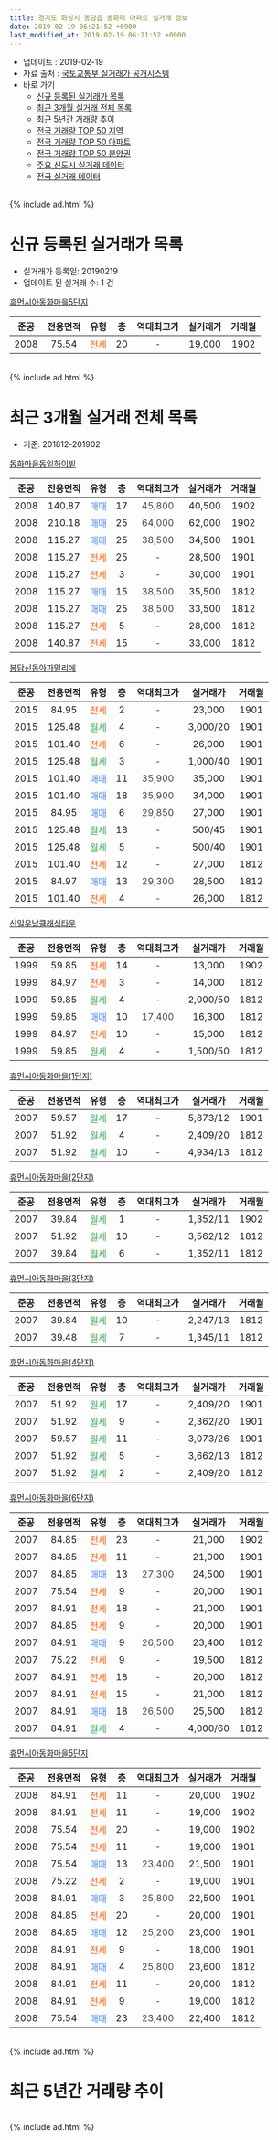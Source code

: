 ```yaml
---
title: 경기도 화성시 봉담읍 동화리 아파트 실거래 정보
date: 2019-02-19 06:21:52 +0900
last_modified_at: 2019-02-19 06:21:52 +0900
---
```


* 업데이트 : 2019-02-19
* 자료 출처 : [국토교통부 실거래가 공개시스템](http://rt.molit.go.kr)
* 바로 가기
    * [신규 등록된 실거래가 목록](#신규-등록된-실거래가-목록)
    * [최근 3개월 실거래 전체 목록](#최근-3개월-실거래-전체-목록)
    * [최근 5년간 거래량 추이](#최근-5년간-거래량-추이)
    * [전국 거래량 TOP 50 지역](https://ayogom.github.io/apt-trade-info/최근-3개월-전국에서-가장-거래가-많이-발생한-지역)
    * [전국 거래량 TOP 50 아파트](https://ayogom.github.io/apt-trade-info/최근-3개월-전국에서-가장-거래가-많이-발생한-아파트)
    * [전국 거래량 TOP 50 분양권](https://ayogom.github.io/apt-trade-info/최근-3개월-전국에서-가장-거래가-많이-발생한-분양권)
    * [주요 신도시 실거래 데이터](https://ayogom.github.io/apt-trade-info/주요-신도시)
    * [전국 실거래 데이터](https://ayogom.github.io/apt-trade-info/전국)
<br>
{% include ad.html %}
<br>

# 신규 등록된 실거래가 목록
* 실거래가 등록일: 20190219
* 업데이트 된 실거래 수: 1 건


[휴먼시아동화마을5단지](https://search.naver.com/search.naver?query=%EA%B2%BD%EA%B8%B0%EB%8F%84+%ED%99%94%EC%84%B1%EC%8B%9C+%EB%B4%89%EB%8B%B4%EC%9D%8D+%EB%8F%99%ED%99%94%EB%A6%AC+%ED%9C%B4%EB%A8%BC%EC%8B%9C%EC%95%84%EB%8F%99%ED%99%94%EB%A7%88%EC%9D%845%EB%8B%A8%EC%A7%80)

|준공|전용면적|유형|층|역대최고가|실거래가|거래월|
|:---:|:---:|:---:|:---:|:---:|:---:|:---:|
|2008|75.54|<span style="color:#ff5a00">전세</span>|20|<span style="color:#444444">-</span>|19,000|1902|


<br>
{% include ad.html %}
<br>

# 최근 3개월 실거래 전체 목록
* 기준: 201812-201902


[동화마을동일하이빌](https://search.naver.com/search.naver?query=%EA%B2%BD%EA%B8%B0%EB%8F%84+%ED%99%94%EC%84%B1%EC%8B%9C+%EB%B4%89%EB%8B%B4%EC%9D%8D+%EB%8F%99%ED%99%94%EB%A6%AC+%EB%8F%99%ED%99%94%EB%A7%88%EC%9D%84%EB%8F%99%EC%9D%BC%ED%95%98%EC%9D%B4%EB%B9%8C)

|준공|전용면적|유형|층|역대최고가|실거래가|거래월|
|:---:|:---:|:---:|:---:|:---:|:---:|:---:|
|2008|140.87|<span style="color:#4285f3">매매</span>|17|<span style="color:#444444">45,800</span>|40,500|1902|
|2008|210.18|<span style="color:#4285f3">매매</span>|25|<span style="color:#444444">64,000</span>|62,000|1902|
|2008|115.27|<span style="color:#4285f3">매매</span>|25|<span style="color:#444444">38,500</span>|34,500|1901|
|2008|115.27|<span style="color:#ff5a00">전세</span>|25|<span style="color:#444444">-</span>|28,500|1901|
|2008|115.27|<span style="color:#ff5a00">전세</span>|3|<span style="color:#444444">-</span>|30,000|1901|
|2008|115.27|<span style="color:#4285f3">매매</span>|15|<span style="color:#444444">38,500</span>|35,500|1812|
|2008|115.27|<span style="color:#4285f3">매매</span>|25|<span style="color:#444444">38,500</span>|33,500|1812|
|2008|115.27|<span style="color:#ff5a00">전세</span>|5|<span style="color:#444444">-</span>|28,000|1812|
|2008|140.87|<span style="color:#ff5a00">전세</span>|15|<span style="color:#444444">-</span>|33,000|1812|

[봉담신동아파밀리에](https://search.naver.com/search.naver?query=%EA%B2%BD%EA%B8%B0%EB%8F%84+%ED%99%94%EC%84%B1%EC%8B%9C+%EB%B4%89%EB%8B%B4%EC%9D%8D+%EB%8F%99%ED%99%94%EB%A6%AC+%EB%B4%89%EB%8B%B4%EC%8B%A0%EB%8F%99%EC%95%84%ED%8C%8C%EB%B0%80%EB%A6%AC%EC%97%90)

|준공|전용면적|유형|층|역대최고가|실거래가|거래월|
|:---:|:---:|:---:|:---:|:---:|:---:|:---:|
|2015|84.95|<span style="color:#ff5a00">전세</span>|2|<span style="color:#444444">-</span>|23,000|1901|
|2015|125.48|<span style="color:#34a853">월세</span>|4|<span style="color:#444444">-</span>|3,000/20|1901|
|2015|101.40|<span style="color:#ff5a00">전세</span>|6|<span style="color:#444444">-</span>|26,000|1901|
|2015|125.48|<span style="color:#34a853">월세</span>|3|<span style="color:#444444">-</span>|1,000/40|1901|
|2015|101.40|<span style="color:#4285f3">매매</span>|11|<span style="color:#444444">35,900</span>|35,000|1901|
|2015|101.40|<span style="color:#4285f3">매매</span>|18|<span style="color:#444444">35,900</span>|34,000|1901|
|2015|84.95|<span style="color:#4285f3">매매</span>|6|<span style="color:#444444">29,850</span>|27,000|1901|
|2015|125.48|<span style="color:#34a853">월세</span>|18|<span style="color:#444444">-</span>|500/45|1901|
|2015|125.48|<span style="color:#34a853">월세</span>|5|<span style="color:#444444">-</span>|500/40|1901|
|2015|101.40|<span style="color:#ff5a00">전세</span>|12|<span style="color:#444444">-</span>|27,000|1812|
|2015|84.97|<span style="color:#4285f3">매매</span>|13|<span style="color:#444444">29,300</span>|28,500|1812|
|2015|101.40|<span style="color:#ff5a00">전세</span>|4|<span style="color:#444444">-</span>|26,000|1812|

[신일우남클래식타운](https://search.naver.com/search.naver?query=%EA%B2%BD%EA%B8%B0%EB%8F%84+%ED%99%94%EC%84%B1%EC%8B%9C+%EB%B4%89%EB%8B%B4%EC%9D%8D+%EB%8F%99%ED%99%94%EB%A6%AC+%EC%8B%A0%EC%9D%BC%EC%9A%B0%EB%82%A8%ED%81%B4%EB%9E%98%EC%8B%9D%ED%83%80%EC%9A%B4)

|준공|전용면적|유형|층|역대최고가|실거래가|거래월|
|:---:|:---:|:---:|:---:|:---:|:---:|:---:|
|1999|59.85|<span style="color:#ff5a00">전세</span>|14|<span style="color:#444444">-</span>|13,000|1902|
|1999|84.97|<span style="color:#ff5a00">전세</span>|3|<span style="color:#444444">-</span>|14,000|1812|
|1999|59.85|<span style="color:#34a853">월세</span>|4|<span style="color:#444444">-</span>|2,000/50|1812|
|1999|59.85|<span style="color:#4285f3">매매</span>|10|<span style="color:#444444">17,400</span>|16,300|1812|
|1999|84.97|<span style="color:#ff5a00">전세</span>|10|<span style="color:#444444">-</span>|15,000|1812|
|1999|59.85|<span style="color:#34a853">월세</span>|4|<span style="color:#444444">-</span>|1,500/50|1812|

[휴먼시아동화마을(1단지)](https://search.naver.com/search.naver?query=%EA%B2%BD%EA%B8%B0%EB%8F%84+%ED%99%94%EC%84%B1%EC%8B%9C+%EB%B4%89%EB%8B%B4%EC%9D%8D+%EB%8F%99%ED%99%94%EB%A6%AC+%ED%9C%B4%EB%A8%BC%EC%8B%9C%EC%95%84%EB%8F%99%ED%99%94%EB%A7%88%EC%9D%84%281%EB%8B%A8%EC%A7%80%29)

|준공|전용면적|유형|층|역대최고가|실거래가|거래월|
|:---:|:---:|:---:|:---:|:---:|:---:|:---:|
|2007|59.57|<span style="color:#34a853">월세</span>|17|<span style="color:#444444">-</span>|5,873/12|1901|
|2007|51.92|<span style="color:#34a853">월세</span>|4|<span style="color:#444444">-</span>|2,409/20|1812|
|2007|51.92|<span style="color:#34a853">월세</span>|10|<span style="color:#444444">-</span>|4,934/13|1812|

[휴먼시아동화마을(2단지)](https://search.naver.com/search.naver?query=%EA%B2%BD%EA%B8%B0%EB%8F%84+%ED%99%94%EC%84%B1%EC%8B%9C+%EB%B4%89%EB%8B%B4%EC%9D%8D+%EB%8F%99%ED%99%94%EB%A6%AC+%ED%9C%B4%EB%A8%BC%EC%8B%9C%EC%95%84%EB%8F%99%ED%99%94%EB%A7%88%EC%9D%84%282%EB%8B%A8%EC%A7%80%29)

|준공|전용면적|유형|층|역대최고가|실거래가|거래월|
|:---:|:---:|:---:|:---:|:---:|:---:|:---:|
|2007|39.84|<span style="color:#34a853">월세</span>|1|<span style="color:#444444">-</span>|1,352/11|1902|
|2007|51.92|<span style="color:#34a853">월세</span>|10|<span style="color:#444444">-</span>|3,562/12|1812|
|2007|39.84|<span style="color:#34a853">월세</span>|6|<span style="color:#444444">-</span>|1,352/11|1812|

[휴먼시아동화마을(3단지)](https://search.naver.com/search.naver?query=%EA%B2%BD%EA%B8%B0%EB%8F%84+%ED%99%94%EC%84%B1%EC%8B%9C+%EB%B4%89%EB%8B%B4%EC%9D%8D+%EB%8F%99%ED%99%94%EB%A6%AC+%ED%9C%B4%EB%A8%BC%EC%8B%9C%EC%95%84%EB%8F%99%ED%99%94%EB%A7%88%EC%9D%84%283%EB%8B%A8%EC%A7%80%29)

|준공|전용면적|유형|층|역대최고가|실거래가|거래월|
|:---:|:---:|:---:|:---:|:---:|:---:|:---:|
|2007|39.84|<span style="color:#34a853">월세</span>|10|<span style="color:#444444">-</span>|2,247/13|1812|
|2007|39.48|<span style="color:#34a853">월세</span>|7|<span style="color:#444444">-</span>|1,345/11|1812|

[휴먼시아동화마을(4단지)](https://search.naver.com/search.naver?query=%EA%B2%BD%EA%B8%B0%EB%8F%84+%ED%99%94%EC%84%B1%EC%8B%9C+%EB%B4%89%EB%8B%B4%EC%9D%8D+%EB%8F%99%ED%99%94%EB%A6%AC+%ED%9C%B4%EB%A8%BC%EC%8B%9C%EC%95%84%EB%8F%99%ED%99%94%EB%A7%88%EC%9D%84%284%EB%8B%A8%EC%A7%80%29)

|준공|전용면적|유형|층|역대최고가|실거래가|거래월|
|:---:|:---:|:---:|:---:|:---:|:---:|:---:|
|2007|51.92|<span style="color:#34a853">월세</span>|17|<span style="color:#444444">-</span>|2,409/20|1901|
|2007|51.92|<span style="color:#34a853">월세</span>|9|<span style="color:#444444">-</span>|2,362/20|1901|
|2007|59.57|<span style="color:#34a853">월세</span>|11|<span style="color:#444444">-</span>|3,073/26|1901|
|2007|51.92|<span style="color:#34a853">월세</span>|5|<span style="color:#444444">-</span>|3,662/13|1812|
|2007|51.92|<span style="color:#34a853">월세</span>|2|<span style="color:#444444">-</span>|2,409/20|1812|

[휴먼시아동화마을(6단지)](https://search.naver.com/search.naver?query=%EA%B2%BD%EA%B8%B0%EB%8F%84+%ED%99%94%EC%84%B1%EC%8B%9C+%EB%B4%89%EB%8B%B4%EC%9D%8D+%EB%8F%99%ED%99%94%EB%A6%AC+%ED%9C%B4%EB%A8%BC%EC%8B%9C%EC%95%84%EB%8F%99%ED%99%94%EB%A7%88%EC%9D%84%286%EB%8B%A8%EC%A7%80%29)

|준공|전용면적|유형|층|역대최고가|실거래가|거래월|
|:---:|:---:|:---:|:---:|:---:|:---:|:---:|
|2007|84.85|<span style="color:#ff5a00">전세</span>|23|<span style="color:#444444">-</span>|21,000|1902|
|2007|84.85|<span style="color:#ff5a00">전세</span>|11|<span style="color:#444444">-</span>|21,000|1901|
|2007|84.85|<span style="color:#4285f3">매매</span>|13|<span style="color:#444444">27,300</span>|24,500|1901|
|2007|75.54|<span style="color:#ff5a00">전세</span>|9|<span style="color:#444444">-</span>|20,000|1901|
|2007|84.91|<span style="color:#ff5a00">전세</span>|18|<span style="color:#444444">-</span>|21,000|1901|
|2007|84.85|<span style="color:#ff5a00">전세</span>|9|<span style="color:#444444">-</span>|20,000|1901|
|2007|84.91|<span style="color:#4285f3">매매</span>|9|<span style="color:#444444">26,500</span>|23,400|1812|
|2007|75.22|<span style="color:#ff5a00">전세</span>|9|<span style="color:#444444">-</span>|19,500|1812|
|2007|84.91|<span style="color:#ff5a00">전세</span>|18|<span style="color:#444444">-</span>|20,000|1812|
|2007|84.91|<span style="color:#ff5a00">전세</span>|15|<span style="color:#444444">-</span>|21,000|1812|
|2007|84.91|<span style="color:#4285f3">매매</span>|18|<span style="color:#444444">26,500</span>|25,500|1812|
|2007|84.91|<span style="color:#34a853">월세</span>|4|<span style="color:#444444">-</span>|4,000/60|1812|


<script async src="//pagead2.googlesyndication.com/pagead/js/adsbygoogle.js"></script>
<!-- 기본 -->
<ins class="adsbygoogle"
     style="display:block"
     data-ad-client="ca-pub-2446590836940007"
     data-ad-slot="1659523306"
     data-ad-format="auto"
     data-full-width-responsive="true"></ins>
<script>
(adsbygoogle = window.adsbygoogle || []).push({});
</script>


[휴먼시아동화마을5단지](https://search.naver.com/search.naver?query=%EA%B2%BD%EA%B8%B0%EB%8F%84+%ED%99%94%EC%84%B1%EC%8B%9C+%EB%B4%89%EB%8B%B4%EC%9D%8D+%EB%8F%99%ED%99%94%EB%A6%AC+%ED%9C%B4%EB%A8%BC%EC%8B%9C%EC%95%84%EB%8F%99%ED%99%94%EB%A7%88%EC%9D%845%EB%8B%A8%EC%A7%80)

|준공|전용면적|유형|층|역대최고가|실거래가|거래월|
|:---:|:---:|:---:|:---:|:---:|:---:|:---:|
|2008|84.91|<span style="color:#ff5a00">전세</span>|11|<span style="color:#444444">-</span>|20,000|1902|
|2008|84.91|<span style="color:#ff5a00">전세</span>|11|<span style="color:#444444">-</span>|19,000|1902|
|2008|75.54|<span style="color:#ff5a00">전세</span>|20|<span style="color:#444444">-</span>|19,000|1902|
|2008|75.54|<span style="color:#ff5a00">전세</span>|11|<span style="color:#444444">-</span>|19,000|1901|
|2008|75.54|<span style="color:#4285f3">매매</span>|13|<span style="color:#444444">23,400</span>|21,500|1901|
|2008|75.22|<span style="color:#ff5a00">전세</span>|2|<span style="color:#444444">-</span>|19,000|1901|
|2008|84.91|<span style="color:#4285f3">매매</span>|3|<span style="color:#444444">25,800</span>|22,500|1901|
|2008|84.85|<span style="color:#ff5a00">전세</span>|20|<span style="color:#444444">-</span>|20,000|1901|
|2008|84.85|<span style="color:#4285f3">매매</span>|12|<span style="color:#444444">25,200</span>|23,000|1901|
|2008|84.91|<span style="color:#ff5a00">전세</span>|9|<span style="color:#444444">-</span>|18,000|1901|
|2008|84.91|<span style="color:#4285f3">매매</span>|4|<span style="color:#444444">25,800</span>|23,600|1812|
|2008|84.91|<span style="color:#ff5a00">전세</span>|11|<span style="color:#444444">-</span>|20,000|1812|
|2008|84.91|<span style="color:#ff5a00">전세</span>|9|<span style="color:#444444">-</span>|19,000|1812|
|2008|75.54|<span style="color:#4285f3">매매</span>|23|<span style="color:#444444">23,400</span>|22,400|1812|


<br>
{% include ad.html %}
<br>

# 최근 5년간 거래량 추이


<div style="width:100%;">
    <canvas id="deal_progress" height="200"></canvas>
</div>

<script>
new Chart(document.getElementById("deal_progress"), {
    type: 'line',
    data: {
        labels: ['201402','201403','201404','201405','201406','201407','201408','201409','201410','201411','201412','201501','201502','201503','201504','201505','201506','201507','201508','201509','201510','201511','201512','201601','201602','201603','201604','201605','201606','201607','201608','201609','201610','201611','201612','201701','201702','201703','201704','201705','201706','201707','201708','201709','201710','201711','201712','201801','201802','201803','201804','201805','201806','201807','201808','201809','201810','201811','201812','201901','201902'],
        datasets: [{
            label: '매매',
            pointRadius: 1,
            data: [22, 33, 12, 21, 19, 21, 19, 27, 29, 21, 17, 33, 26, 23, 27, 24, 21, 38, 28, 32, 31, 29, 14, 23, 16, 24, 26, 21, 34, 24, 23, 20, 30, 20, 13, 12, 21, 21, 25, 30, 38, 39, 29, 22, 19, 18, 8, 19, 9, 20, 12, 13, 12, 12, 14, 14, 18, 6, 8, 8, 2],
            borderColor: "rgba(255, 201, 14, 1)",
            backgroundColor: "rgba(255, 201, 14, 0.5)",
            fill: false,
            lineTension: 0
        },{
            label: '전월세',
            pointRadius: 1,
            data: [38, 47, 28, 31, 16, 28, 27, 18, 29, 44, 38, 43, 20, 22, 25, 29, 27, 38, 38, 21, 20, 44, 52, 30, 18, 22, 16, 17, 17, 9, 7, 14, 12, 13, 23, 24, 26, 25, 22, 25, 27, 19, 29, 20, 18, 42, 38, 49, 23, 17, 36, 28, 22, 11, 21, 5, 10, 16, 22, 20, 6],
            borderColor: "rgba(0, 141, 185, 1)",
            backgroundColor: "rgba(0, 141, 185, 0.5)",
            fill: false,
            lineTension: 0
        }
        ]
    },
    options: {
        responsive: true,
        title: {
            display: false
        },
        tooltips: {
            mode: 'index',
            intersect: false
        },
        hover: {
            mode: 'nearest',
            intersect: true
        },
        scales: {
            xAxes: [{
                display: true,
                scaleLabel: {
                    display: true,
                    labelString: '년/월'
                }
            }],
            yAxes: [{
                display: true,
                ticks: {
                    suggestedMin: 0,
                },
                scaleLabel: {
                    display: true,
                    labelString: '실거래 수'
                }
            }]
        }
    }
});

</script>


<br>
{% include ad.html %}
<br>

